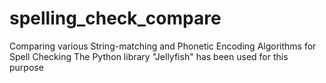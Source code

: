 # spelling_check_compare
Comparing various String-matching and Phonetic Encoding Algorithms for Spell Checking
The Python library "Jellyfish" has been used for this purpose
